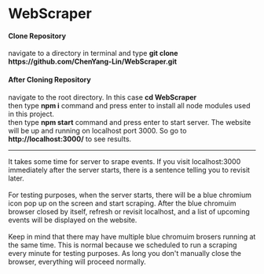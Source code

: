 # WebScraper
<h4>Clone Repository</h4>
navigate to a directory in terminal and type <b>git clone https:<span></span>//github.com/ChenYang-Lin/WebScraper.git</b>

<h4>After Cloning Repository</h4>
navigate to the root directory. In this case <b>cd WebScraper</b>
<br>
then type <b>npm i</b> command and press enter to install all node modules used in this project.
<br>
then type <b>npm start</b> command and press enter to start server. The website will be up and running on localhost port 3000. So go to <b>http://localhost:3000/</b> to see results.
<br>
<hr>
It takes some time for server to srape events. If you visit localhost:3000 immediately after the server starts, there is a sentence telling you to revisit later.
<br>
<br>
For testing purposes, when the server starts, there will be a blue chromium icon pop up on the screen and start scraping. After the blue chromuim browser closed by itself, refresh or revisit localhost, and a list of upcoming events will be displayed on the website.
<br>
<br>
Keep in mind that there may have multiple blue chromuim brosers running at the same time. This is normal because we scheduled to run a scraping every minute for testing purposes. As long you don't manually close the browser, everything will proceed normally.
